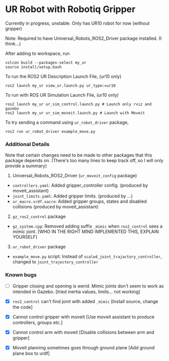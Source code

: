 # UR Robot with Robotiq Gripper
Currently in progress, unstable. Only has UR10 robot for now (without gripper)

Note: Required to have Universal_Robots_ROS2_Driver package installed. (I think...)

After adding to workspace, run
```
colcon build --packages-select my_ur
source install/setup.bash
```

To run the ROS2 UR Description Launch File, (ur10 only)
```
ros2 launch my_ur view_ur.launch.py ur_type:=ur10
```

To run with ROS UR Simulation Launch File, (ur10 only)
```
ros2 launch my_ur ur_sim_control.launch.py # Launch only rviz and gazebo
ros2 launch my_ur ur_sim_moveit.launch.py # Launch with Moveit
```

To try sending a command using `ur_robot_driver` package,
```
ros2 run ur_robot_driver example_move.py
```

### Additional Details
Note that certain changes need to be made to other packages that this package depends on. (There's too many lines to keep track off, so I will only provide a summary)
1. Universal_Robots_ROS2_Driver (`ur_moveit_config` package)
- `controllers.yaml`: Added gripper_controller config. (produced by moveit_assistant)
- `joint_limits.yaml`: Added gripper limits. (produced by ...)
- `ur_macro.srdf.xacro`: Added gripper groups, states and disabled collisions (produced by moveit_assistant)
2. `gz_ros2_control` package
- `gz_system.cpp`: Removed adding suffix `_mimic` when `ros2_control` sees a mimic joint. [WHO IN THE RIGHT MIND IMPLEMENTED THIS, EXPLAIN YOURSELF]
3. `ur_robot_driver` package
- `example_move.py` script: Instead of `scaled_joint_trajactory_controller`, changed to `joint_trajectory_controller`


### Known bugs
- [ ] Gripper closing and opening is werid. Mimic joints don't seem to work as intended in Gazebo. [tried inertia values, limits... not working]
- [x] `ros2_control` can't find joint with added `_mimic` [Install source, change the code]
- [x] Cannot control gripper with moveit [Use moveit assistant to produce controllers, groups etc.]
- [x] Cannot control arm with moveit [Disable collisions between arm and gripper]
- [x] Moveit planning sometimes goes through ground plane [Add ground plane box to urdf]

